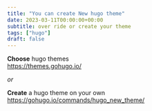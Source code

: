 ```yaml
---
title: "You can create New hugo theme"
date: 2023-03-11T00:00:00+00:00
subtitle: over ride or create your theme
tags: ["hugo"]
draft: false
---
```


**Choose** hugo themes  
https://themes.gohugo.io/  

*or*  

**Create** a hugo theme on your own  
https://gohugo.io/commands/hugo_new_theme/